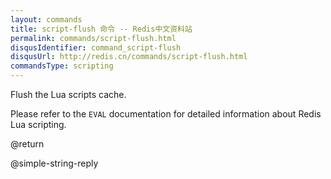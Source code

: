 ```yaml
---
layout: commands
title: script-flush 命令 -- Redis中文资料站
permalink: commands/script-flush.html
disqusIdentifier: command_script-flush
disqusUrl: http://redis.cn/commands/script-flush.html
commandsType: scripting
---
```


Flush the Lua scripts cache.

Please refer to the `EVAL` documentation for detailed information about Redis
Lua scripting.

@return

@simple-string-reply
